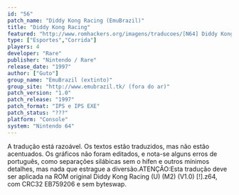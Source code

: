 ```yaml
---
id: "56"
patch_name: "Diddy Kong Racing (EmuBrazil)"
title: "Diddy Kong Racing"
featured: "http://www.romhackers.org/imagens/traducoes/[N64] Diddy Kong Racing - Guto - 1.jpg"
type: ["Esportes","Corrida"]
players: 4
developer: "Rare"
publisher: "Nintendo / Rare"
release_date: "1997"
author: ["Guto"]
group_name: "EmuBrazil (extinto)"
group_site: "http://www.emubrazil.tk/ (fora do ar)"
patch_version: "1.0"
patch_release: "1997"
patch_format: "IPS e IPS EXE"
patch_status: "???"
platform: "Console"
system: "Nintendo 64"
---
```


A tradução está razoável. Os textos estão traduzidos, mas não estão acentuados. Os gráficos não foram editados, e nota-se alguns erros de português, como separações silábicas sem o hífen e outros mínimos detalhes, mas nada que estrague a diversão.ATENÇÃO:Esta tradução deve ser aplicada na ROM original Diddy Kong Racing (U) (M2) (V1.0) [!].z64, com CRC32 EB759206 e sem byteswap.